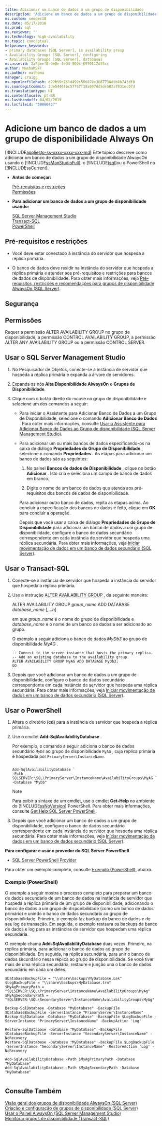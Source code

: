 ```yaml
---
title: Adicionar um banco de dados a um grupo de disponibilidade
description: 'Adicione um banco de dados a um grupo de disponibilidade Always On usando o T-SQL (Transact-SQL), o PowerShell ou o SQL Server Management Studio. '
ms.custom: seodec18
ms.date: 05/17/2016
ms.prod: sql
ms.reviewer: ''
ms.technology: high-availability
ms.topic: conceptual
helpviewer_keywords:
- primary databases [SQL Server], in availability group
- Availability Groups [SQL Server], configuring
- Availability Groups [SQL Server], databases
ms.assetid: 2a54eef8-9e8e-4e04-909c-6970112d55cc
author: MashaMSFT
ms.author: mathoma
manager: craigg
ms.openlocfilehash: d22b59e761d499c566078e3867736d0b8b743df0
ms.sourcegitcommit: 2de5446fbc57787f18a907dd5deb02a7831ec07d
ms.translationtype: HT
ms.contentlocale: pt-BR
ms.lasthandoff: 04/02/2019
ms.locfileid: "58860437"
---
```

# <a name="add-a-database-to-an-always-on-availability-group"></a>Adicione um banco de dados a um grupo de disponibilidade Always On
[!INCLUDE[appliesto-ss-xxxx-xxxx-xxx-md](../../../includes/appliesto-ss-xxxx-xxxx-xxx-md.md)]
  Este tópico descreve como adicionar um banco de dados a um grupo de disponibilidade AlwaysOn usando o [!INCLUDE[ssManStudioFull](../../../includes/ssmanstudiofull-md.md)], o [!INCLUDE[tsql](../../../includes/tsql-md.md)]ou o PowerShell no [!INCLUDE[ssCurrent](../../../includes/sscurrent-md.md)].  
  
-   **Antes de começar:**  
  
     [Pré-requisitos e restrições](#prerequisites-and-restrictions)    
     [Permissões](#Permissions)    
-   **Para adicionar um banco de dados a um grupo de disponibilidade usando:**  
  
     [SQL Server Management Studio](#SSMSProcedure)    
     [Transact-SQL](#TsqlProcedure)    
     [PowerShell](#PowerShellProcedure)  
  
  
## <a name="prerequisites-and-restrictions"></a>Pré-requisitos e restrições  
  
-   Você deve estar conectado à instância do servidor que hospeda a réplica primária.  
  
-   O banco de dados deve residir na instância do servidor que hospeda a réplica primária e atender aos pré-requisitos e restrições para bancos de dados de disponibilidade. Para obter mais informações, veja [Pré-requisitos, restrições e recomendações para grupos de disponibilidade AlwaysOn &#40;SQL Server&#41;](../../../database-engine/availability-groups/windows/prereqs-restrictions-recommendations-always-on-availability.md).  
  
##  <a name="Security"></a> Segurança  
  
##  <a name="Permissions"></a> Permissões  
 Requer a permissão ALTER AVAILABILITY GROUP no grupo de disponibilidade, a permissão CONTROL AVAILABILITY GROUP, a permissão ALTER ANY AVAILABILITY GROUP ou a permissão CONTROL SERVER.  
  
##  <a name="SSMSProcedure"></a> Usar o SQL Server Management Studio  

  
1.  No Pesquisador de Objetos, conecte-se à instância de servidor que hospeda a réplica primária e expanda a árvore de servidores.  
  
2.  Expanda os nós **Alta Disponibilidade AlwaysOn** e **Grupos de Disponibilidade**.  
  
3.  Clique com o botão direito do mouse no grupo de disponibilidade e selecione um dos comandos a seguir:  
  
    -   Para iniciar o Assistente para Adicionar Banco de Dados a um Grupo de Disponibilidade, selecione o comando **Adicionar Banco de Dados** . Para obter mais informações, consulte [Usar o Assistente para Adicionar Banco de Dados ao Grupo de disponibilidade &#40;SQL Server Management Studio&#41;](../../../database-engine/availability-groups/windows/availability-group-add-database-to-group-wizard.md).  
  
    -   Para adicionar um ou mais bancos de dados especificando-os na caixa de diálogo **Propriedades do Grupo de Disponibilidade** , selecione o comando **Propriedades** . As etapas para adicionar um banco de dados são as seguintes:  
  
        1.  No painel **Bancos de dados de Disponibilidade** , clique no botão **Adicionar** . Isto cria e seleciona um campo de banco de dados em branco.  
  
        2.  Digite o nome de um banco de dados que atenda aos pré-requisitos dos bancos de dados de disponibilidade.  
  
         Para adicionar outro banco de dados, repita as etapas acima. Ao concluir a especificação dos bancos de dados é feito, clique em **OK** para concluir a operação.  
  
         Depois que você usar a caixa de diálogo **Propriedades do Grupo de Disponibilidade** para adicionar um banco de dados a um grupo de disponibilidade, configure o banco de dados secundário correspondente em cada instância de servidor que hospeda uma réplica secundária. Para obter mais informações, veja [Iniciar movimentação de dados em um banco de dados secundário &#40;SQL Server&#41;](../../../database-engine/availability-groups/windows/start-data-movement-on-an-always-on-secondary-database-sql-server.md).  
  
##  <a name="TsqlProcedure"></a> Usar o Transact-SQL  

  
1.  Conecte-se à instância de servidor que hospeda a instância do servidor que hospeda a réplica primária.    
2.  Use a instrução [ALTER AVAILABILITY GROUP](../../../t-sql/statements/alter-availability-group-transact-sql.md) , da seguinte maneira:  
  
     ALTER AVAILABILITY GROUP *group_name* ADD DATABASE *database_name* [,...*n*]  
  
     em que *group_name* é o nome do grupo de disponibilidade e *database_name* é o nome de um banco de dados a ser adicionado ao grupo.  
  
     O exemplo a seguir adiciona o banco de dados *MyDb3* ao grupo de disponibilidade *MyAG* .  
  
    ```  
    -- Connect to the server instance that hosts the primary replica.  
    -- Add an existing database to the availability group.  
    ALTER AVAILABILITY GROUP MyAG ADD DATABASE MyDb3;  
    GO  
    ```  
  
3.  Depois que você adicionar um banco de dados a um grupo de disponibilidade, configure o banco de dados secundário correspondente em cada instância de servidor que hospeda uma réplica secundária. Para obter mais informações, veja [Iniciar movimentação de dados em um banco de dados secundário &#40;SQL Server&#41;](../../../database-engine/availability-groups/windows/start-data-movement-on-an-always-on-secondary-database-sql-server.md).  
  
##  <a name="PowerShellProcedure"></a> Usar o PowerShell  

  
1.  Altere o diretório (**cd**) para a instância de servidor que hospeda a réplica primária.  
  
2.  Use o cmdlet **Add-SqlAvailabilityDatabase** .  
  
     Por exemplo, o comando a seguir adiciona o banco de dados secundário `MyDd` ao grupo de disponibilidade `MyAG` , cuja réplica primária é hospedada por `PrimaryServer\InstanceName`.  
  
    ```  
  
    Add-SqlAvailabilityDatabase `   
    -Path SQLSERVER:\SQL\PrimaryServer\InstanceName\AvailabilityGroups\MyAG `   
    -Database "MyDb"  
    ```  
  
    > [!NOTE]  
    >  Para exibir a sintaxe de um cmdlet, use o cmdlet **Get-Help** no ambiente do [!INCLUDE[ssNoVersion](../../../includes/ssnoversion-md.md)] PowerShell. Para obter mais informações, consulte [Get Help SQL Server PowerShell](../../../relational-databases/scripting/get-help-sql-server-powershell.md).  
  
3.  Depois que você adicionar um banco de dados a um grupo de disponibilidade, configure o banco de dados secundário correspondente em cada instância de servidor que hospeda uma réplica secundária. Para obter mais informações, veja [Iniciar movimentação de dados em um banco de dados secundário &#40;SQL Server&#41;](../../../database-engine/availability-groups/windows/start-data-movement-on-an-always-on-secondary-database-sql-server.md).  
  
 **Para configurar e usar o provedor do SQL Server PowerShell**  
  
-   [SQL Server PowerShell Provider](../../../relational-databases/scripting/sql-server-powershell-provider.md)  
  
 Para obter um exemplo completo, consulte [Exemplo (PowerShell)](#PSExample), abaixo.  
  
###  <a name="PSExample"></a> Exemplo (PowerShell)  
 O exemplo a seguir mostra o processo completo para preparar um banco de dados secundário de um banco de dados na instância de servidor que hospeda a réplica primária de um grupo de disponibilidade, adicionando o banco de dados a um grupo de disponibilidade (como um banco de dados primário) e unindo o banco de dados secundário ao grupo de disponibilidade. Primeiro, o exemplo faz backup do banco de dados e de seu log de transação. Em seguida, o exemplo restaura os backups de banco de dados e log para as instâncias de servidor que hospedam uma réplica secundária.  
  
 O exemplo chama **Add-SqlAvailabilityDatabase** duas vezes. Primeiro, na réplica primária, para adicionar o banco de dados ao grupo de disponibilidade. Em seguida, na réplica secundária, para unir o banco de dados secundário nessa réplica ao grupo de disponibilidade. Se você tiver mais de uma réplica secundária, restaure e junção una o banco de dados secundário em cada um deles.  
  
```  
$DatabaseBackupFile = "\\share\backups\MyDatabase.bak"  
$LogBackupFile = "\\share\backups\MyDatabase.trn"  
$MyAgPrimaryPath = "SQLSERVER:\SQL\PrimaryServer\InstanceName\AvailabilityGroups\MyAg"  
$MyAgSecondaryPath = "SQLSERVER:\SQL\SecondaryServer\InstanceName\AvailabilityGroups\MyAg"  
  
Backup-SqlDatabase -Database "MyDatabase" -BackupFile $DatabaseBackupFile -ServerInstance "PrimaryServer\InstanceName"  
Backup-SqlDatabase -Database "MyDatabase" -BackupFile $LogBackupFile -ServerInstance "PrimaryServer\InstanceName" -BackupAction 'Log'  
  
Restore-SqlDatabase -Database "MyDatabase" -BackupFile $DatabaseBackupFile -ServerInstance "SecondaryServer\InstanceName" -NoRecovery  
Restore-SqlDatabase -Database "MyDatabase" -BackupFile $LogBackupFile -ServerInstance "SecondaryServer\InstanceName" -RestoreAction 'Log' -NoRecovery  
  
Add-SqlAvailabilityDatabase -Path $MyAgPrimaryPath -Database "MyDatabase"  
Add-SqlAvailabilityDatabase -Path $MyAgSecondaryPath -Database "MyDatabase"  
  
```  
  
## <a name="see-also"></a>Consulte Também  
 [Visão geral dos grupos de disponibilidade AlwaysOn &#40;SQL Server&#41;](../../../database-engine/availability-groups/windows/overview-of-always-on-availability-groups-sql-server.md)   
 [Criação e configuração de grupos de disponibilidade &#40;SQL Server&#41;](../../../database-engine/availability-groups/windows/creation-and-configuration-of-availability-groups-sql-server.md)   
 [Usar o Painel AlwaysOn &#40;SQL Server Management Studio&#41;](../../../database-engine/availability-groups/windows/use-the-always-on-dashboard-sql-server-management-studio.md)   
 [Monitorar grupos de disponibilidade &#40;Transact-SQL&#41;](../../../database-engine/availability-groups/windows/monitor-availability-groups-transact-sql.md)  
